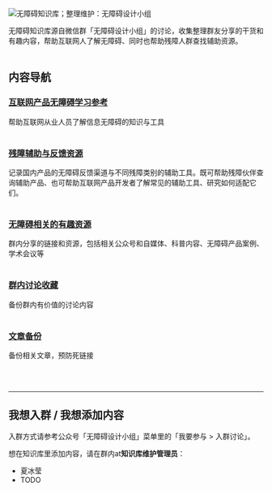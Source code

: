 ![无障碍知识库；整理维护：无障碍设计小组](assets/wiki-header.png)

无障碍知识库源自微信群「无障碍设计小组」的讨论，收集整理群友分享的干货和有趣内容，帮助互联网人了解无障碍、同时也帮助残障人群查找辅助资源。
<br/><br/>

## 内容导航

### **[互联网产品无障碍学习参考](互联网产品无障碍学习参考.md)** 
帮助互联网从业人员了解信息无障碍的知识与工具
<br/><br/>

### **[残障辅助与反馈资源](残障辅助与反馈资源.md)**
记录国内产品的无障碍反馈渠道与不同残障类别的辅助工具。既可帮助残障伙伴查询辅助产品、也可帮助互联网产品开发者了解常见的辅助工具、研究如何适配它们。
<br/><br/>

### **[无障碍相关的有趣资源](无障碍相关的有趣资源.md)**
群内分享的链接和资源，包括相关公众号和自媒体、科普内容、无障碍产品案例、学术会议等
<br/><br/>

### **[群内讨论收藏](群内讨论收藏.md)**
备份群内有价值的讨论内容
<br/><br/>

### **[文章备份](文章备份/)**
备份相关文章，预防死链接

<br/><br/>

---

## 我想入群 / 我想添加内容

入群方式请参考公众号「无障碍设计小组」菜单里的「我要参与 > 入群讨论」。

想在知识库里添加内容，请在群内at**知识库维护管理员**：
* 夏冰莹
* TODO
